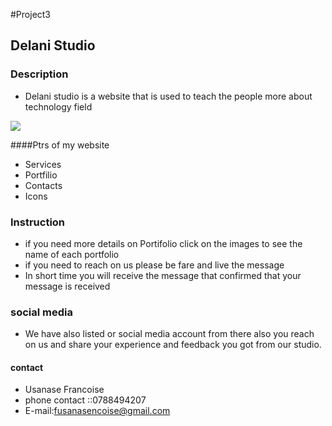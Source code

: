 #Project3
## Delani Studio
### Description
- Delani studio is a website that is used to teach the people more about technology field
<img src="/home/fanny/Desktop/Delani/image/_Delani Studio.jpg">

####Ptrs of my website
- Services
- Portfilio
- Contacts
- Icons
### Instruction
 - if you need more details on Portifolio  click on the images to see the name of each portfolio
 - if you need to reach on us please be  fare and live the message
 - In short time you will receive the message that confirmed that your message is received
 ### social media
 - We have also listed or social media account from there also you reach on us
       and share your experience and feedback you got from our studio.

#### contact
- Usanase Francoise 
- phone contact ::0788494207
- E-mail:fusanasencoise@gmail.com
